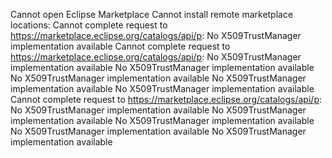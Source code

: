 Cannot open Eclipse Marketplace
Cannot install remote marketplace locations: Cannot complete request to https://marketplace.eclipse.org/catalogs/api/p: No X509TrustManager implementation available
Cannot complete request to https://marketplace.eclipse.org/catalogs/api/p: No X509TrustManager implementation available
No X509TrustManager implementation available
No X509TrustManager implementation available
No X509TrustManager implementation available
No X509TrustManager implementation available
Cannot complete request to https://marketplace.eclipse.org/catalogs/api/p: No X509TrustManager implementation available
No X509TrustManager implementation available
No X509TrustManager implementation available
No X509TrustManager implementation available
No X509TrustManager implementation available
